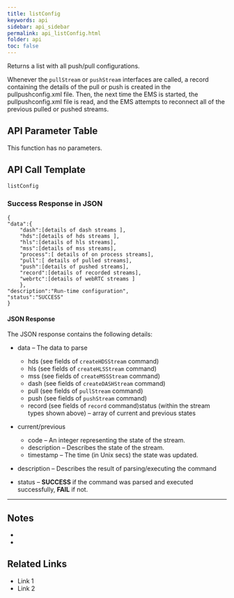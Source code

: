 ```yaml
---
title: listConfig
keywords: api
sidebar: api_sidebar
permalink: api_listConfig.html
folder: api
toc: false
---
```




Returns a list with all push/pull configurations.

Whenever the `pullStream` or `pushStream` interfaces are called, a record containing the details of the pull or push is created in the pullpushconfig.xml file. Then, the next time the EMS is started, the pullpushconfig.xml file is read, and the EMS attempts to reconnect all of the previous pulled or pushed streams.





## API Parameter Table

This function has no parameters.



## API Call Template

``` 
listConfig
```



### Success Response in JSON

``` 
{
"data":{
    "dash":[details of dash streams ],
    "hds":[details of hds streams ],
    "hls":[details of hls streams],
    "mss":[details of mss streams],
    "process":[ details of on process streams],
    "pull":[ details of pulled streams],
    "push":[details of pushed streams],
    "record":[details of recorded streams],
    "webrtc":[details of webRTC streams ]
    },
"description":"Run-time configuration",
"status":"SUCCESS"
}
```



#### **JSON Response**

The JSON response contains the following details:

- data – The data to parse
  - hds (see fields of `createHDSStream` command)
  - hls (see fields of `createHLSStream` command)
  - mss (see fields of `createMSSStream` command)
  - dash (see fields of `createDASHStream` command)
  - pull (see fields of `pullStream` command)
  - push (see fields of `pushStream` command)
  - record (see fields of `record` command)status (within the stream types shown above) – array of current and previous states
- current/previous
  - code – An integer representing the state of the stream.
  - description – Describes the state of the stream.
  - timestamp – The time (in Unix secs) the state was updated.


- description – Describes the result of parsing/executing the command
- status – **SUCCESS** if the command was parsed and executed successfully, **FAIL** if not.

------

## Notes

- ​
- ​





## **Related Links**

- Link 1
- Link 2